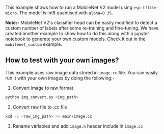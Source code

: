 
This example shows how to run a MobileNet V2 model using `esp-tflite-micro`.
The model is int8 quantised with `alpha=0.35`.

**Note:-** MobileNet V2's classifier head can be easily modified to detect a custom number of labels after some re-training and fine-tuning. We have created another example to show how to do this along with a jupyter notebook to generate your own custom models. Check it out in the `mobilenet_custom` example.

## How to test with your own images?
This example uses raw image data stored in `image.cc` file. You can easily run it with your own images by doing the following:-

1. Convert image to raw format
```bash
python img_convert.py <img_path>
```

2. Convert raw file to .cc file
```bash
xxd -i <raw_img_path> >> main/image.cc
```

3. Rename variables and add `image.h` header include in `image.cc`